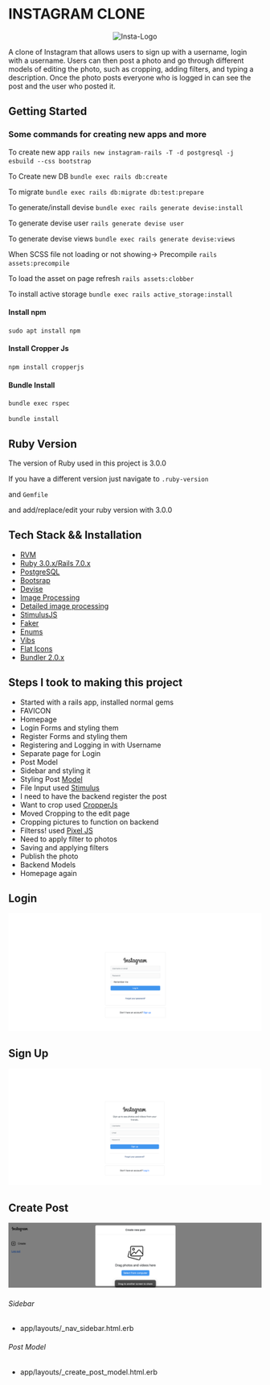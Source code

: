 # INSTAGRAM CLONE

<div align="center">
<img width="150" height="150" alt="Insta-Logo" src="https://user-images.githubusercontent.com/117698398/236532233-ee770a4e-3f8e-48eb-9493-945d384bb2c1.jpg">
</div>

A clone of Instagram that allows users to sign up with a username, login with a username. Users can then post a photo and go through different models of editing the photo, such as cropping, adding filters, and typing a description. Once the photo posts everyone who is logged in can see the post and the user who posted it.

## Getting Started

### Some commands for creating new apps and more

To create new app
`rails new instagram-rails -T -d postgresql -j esbuild --css bootstrap`

To Create new DB
`bundle exec rails db:create`

To migrate
`bundle exec rails db:migrate db:test:prepare`

To generate/install devise
`bundle exec rails generate devise:install`

To generate devise user
`rails generate devise user`

To generate devise views
`bundle exec rails generate devise:views`

When SCSS file not loading or not showing-> Precompile
`rails assets:precompile`

To load the asset on page refresh
`rails assets:clobber`

To install active storage
`bundle exec rails active_storage:install`

#### Install npm

`sudo apt install npm`

#### Install Cropper Js

`npm install cropperjs`

#### Bundle Install

`bundle exec rspec`

`bundle install`

## Ruby Version

The version of Ruby used in this project is 3.0.0

If you have a different version just navigate to
`.ruby-version`

and
`Gemfile`

and add/replace/edit your ruby version with 3.0.0

## Tech Stack && Installation

- [RVM](https://rvm.io/)
- [Ruby 3.0.x/Rails 7.0.x](https://www.ruby-lang.org/en/documentation/installation/)
- [PostgreSQL](https://www.postgresql.org/download/)
- [Bootsrap](https://getbootstrap.com/docs/5.3/components/modal/)
- [Devise](https://github.com/heartcombo/devise/)
- [Image Processing](https://api.rubyonrails.org/v6.0.2.1/classes/ActiveStorage/Variant.html)
- [Detailed image processing](https://github.com/janko/image_processing)
- [StimulusJS](https://stimulus.hotwired.dev/)
- [Faker](https://github.com/faker-js/faker/)
- [Enums](https://blog.saeloun.com/2022/01/05/how-to-use-enums-in-rails/)
- [Vibs](https://rubygems.org/gems/ruby-vips)
- [Flat Icons](https://www.flaticon.com/)
- [Bundler 2.0.x](https://bundler.io/)

## Steps I took to making this project

- Started with a rails app, installed normal gems
- FAVICON
- Homepage
- Login Forms and styling them
- Register Forms and styling them
- Registering and Logging in with Username
- Separate page for Login
- Post Model
- Sidebar and styling it
- Styling Post [Model](https://getbootstrap.com/docs/5.3/components/modal/)
- File Input used [Stimulus](https://github.com/hotwired/stimulus-rails)
- I need to have the backend register the post
- Want to crop used [CropperJs](https://fengyuanchen.github.io/cropperjs/)
- Moved Cropping to the edit page
- Cropping pictures to function on backend
- Filterss! used [Pixel JS](https://silvia-odwyer.github.io/pixels.js/)
- Need to apply filter to photos
- Saving and applying filters
- Publish the photo
- Backend Models
- Homepage again

## Login

![My Image](screenshot/login.png)

## Sign Up

![My Image](screenshot/signup.png)

## Create Post

![My Image](screenshot/create_post.png)

###### Sidebar

- app/layouts/\_nav_sidebar.html.erb

###### Post Model

- app/layouts/\_create_post_model.html.erb
